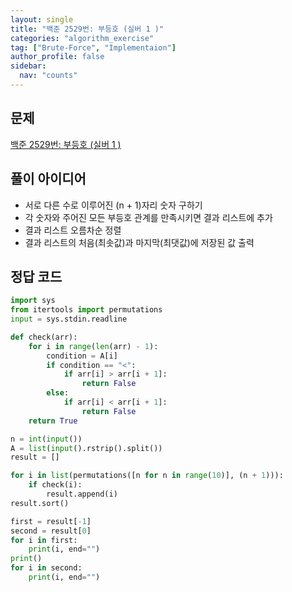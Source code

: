 ```yaml
---
layout: single
title: "백준 2529번: 부등호 (실버 1 )"
categories: "algorithm_exercise"
tag: ["Brute-Force", "Implementaion"]
author_profile: false
sidebar:
  nav: "counts"
---
```


## 문제

[백준 2529번: 부등호 (실버 1 )](https://www.acmicpc.net/problem/2529)

## 풀이 아이디어

- 서로 다른 수로 이루어진 (n + 1)자리 숫자 구하기
- 각 숫자와 주어진 모든 부등호 관계를 만족시키면 결과 리스트에 추가
- 결과 리스트 오름차순 정렬
- 결과 리스트의 처음(최솟값)과 마지막(최댓값)에 저장된 값 출력

## 정답 코드

```python
import sys
from itertools import permutations
input = sys.stdin.readline

def check(arr):
    for i in range(len(arr) - 1):
        condition = A[i]
        if condition == "<":
            if arr[i] > arr[i + 1]:
                return False
        else:
            if arr[i] < arr[i + 1]:
                return False
    return True

n = int(input())
A = list(input().rstrip().split())
result = []

for i in list(permutations([n for n in range(10)], (n + 1))):
    if check(i):
        result.append(i)
result.sort()

first = result[-1]
second = result[0]
for i in first:
    print(i, end="")
print()
for i in second:
    print(i, end="")

```
